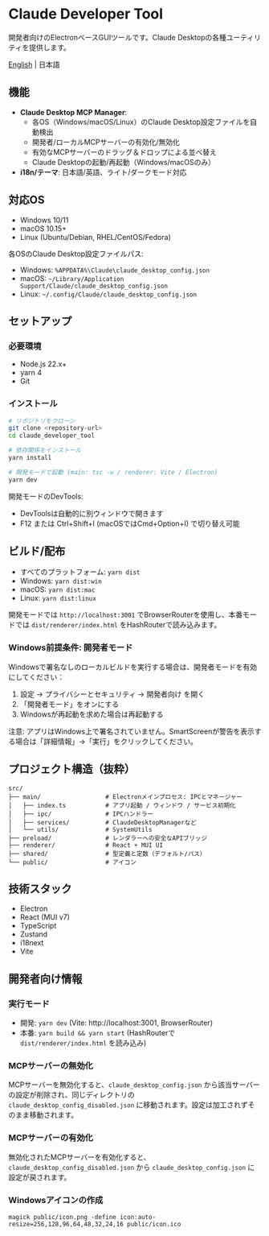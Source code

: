 # Claude Developer Tool

開発者向けのElectronベースGUIツールです。Claude Desktopの各種ユーティリティを提供します。

[English](README.md) | 日本語

## 機能

- **Claude Desktop MCP Manager**:
  - 各OS（Windows/macOS/Linux）のClaude Desktop設定ファイルを自動検出
  - 開発者/ローカルMCPサーバーの有効化/無効化
  - 有効なMCPサーバーのドラッグ＆ドロップによる並べ替え
  - Claude Desktopの起動/再起動（Windows/macOSのみ）
- **i18n/テーマ**: 日本語/英語、ライト/ダークモード対応

## 対応OS

- Windows 10/11
- macOS 10.15+
- Linux (Ubuntu/Debian, RHEL/CentOS/Fedora)

各OSのClaude Desktop設定ファイルパス:
- Windows: `%APPDATA%\Claude\claude_desktop_config.json`
- macOS: `~/Library/Application Support/Claude/claude_desktop_config.json`
- Linux: `~/.config/Claude/claude_desktop_config.json`

## セットアップ

### 必要環境

- Node.js 22.x+
- yarn 4
- Git

### インストール

```bash
# リポジトリをクローン
git clone <repository-url>
cd claude_developer_tool

# 依存関係をインストール
yarn install

# 開発モードで起動 (main: tsc -w / renderer: Vite / Electron)
yarn dev
```

開発モードのDevTools:

- DevToolsは自動的に別ウィンドウで開きます
- F12 または Ctrl+Shift+I (macOSではCmd+Option+I) で切り替え可能

## ビルド/配布

- すべてのプラットフォーム: `yarn dist`
- Windows: `yarn dist:win`
- macOS: `yarn dist:mac`
- Linux: `yarn dist:linux`

開発モードでは `http://localhost:3001` でBrowserRouterを使用し、本番モードでは `dist/renderer/index.html` をHashRouterで読み込みます。

### Windows前提条件: 開発者モード

Windowsで署名なしのローカルビルドを実行する場合は、開発者モードを有効にしてください：

1. 設定 → プライバシーとセキュリティ → 開発者向け を開く
2. 「開発者モード」をオンにする
3. Windowsが再起動を求めた場合は再起動する

注意: アプリはWindows上で署名されていません。SmartScreenが警告を表示する場合は「詳細情報」→「実行」をクリックしてください。

## プロジェクト構造（抜粋）

```text
src/
├── main/                  # Electronメインプロセス: IPCとマネージャー
│   ├── index.ts           # アプリ起動 / ウィンドウ / サービス初期化
│   ├── ipc/               # IPCハンドラー
│   ├── services/          # ClaudeDesktopManagerなど
│   └── utils/             # SystemUtils
├── preload/               # レンダラーへの安全なAPIブリッジ
├── renderer/              # React + MUI UI
├── shared/                # 型定義と定数（デフォルト/パス）
└── public/                # アイコン
```

## 技術スタック

- Electron
- React (MUI v7)
- TypeScript
- Zustand
- i18next
- Vite

## 開発者向け情報

### 実行モード

- 開発: `yarn dev` (Vite: http://localhost:3001, BrowserRouter)
- 本番: `yarn build && yarn start` (HashRouterで `dist/renderer/index.html` を読み込み)

### MCPサーバーの無効化

MCPサーバーを無効化すると、`claude_desktop_config.json` から該当サーバーの設定が削除され、同じディレクトリの `claude_desktop_config_disabled.json` に移動されます。設定は加工されずそのまま移動されます。

### MCPサーバーの有効化

無効化されたMCPサーバーを有効化すると、`claude_desktop_config_disabled.json` から `claude_desktop_config.json` に設定が戻されます。

### Windowsアイコンの作成

```exec
magick public/icon.png -define icon:auto-resize=256,128,96,64,48,32,24,16 public/icon.ico
```
